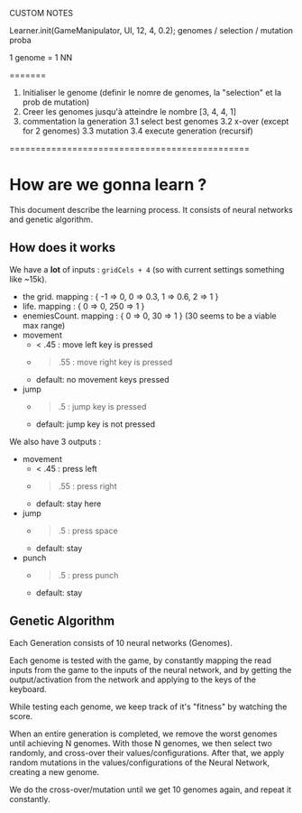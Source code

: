 CUSTOM NOTES

Learner.init(GameManipulator, UI, 12, 4, 0.2);
genomes / selection / mutation proba

1 genome = 1 NN


=======

1. Initialiser le genome (definir le nomre de genomes, la "selection" et la prob de mutation)
2. Creer les genomes jusqu'à atteindre le nombre [3, 4, 4, 1]
3. commentation la generation
3.1 select best genomes
3.2 x-over (except for 2 genomes)
3.3 mutation
3.4 execute generation (recursif)

==============================================

# How are we gonna learn ?

This document describe the learning process. It consists of neural networks and genetic algorithm.

## How does it works

We have a **lot** of inputs : `gridCels + 4` (so with current settings something like ~15k).
- the grid. mapping : {
                    -1 => 0,
                    0 => 0.3,
                    1 => 0.6,
                    2 => 1
                }
- life. mapping : { 0 => 0, 250 => 1 }
- enemiesCount. mapping : { 0 => 0, 30 => 1 } (30 seems to be a viable max range)
- movement
    - < .45  : move left key is pressed
    - > .55  : move right key is pressed
    - default: no movement keys pressed
- jump
    - > .5   : jump key is pressed
    - default: jump key is not pressed

We also have 3 outputs :
- movement
    - < .45  : press left
    - > .55  : press right
    - default: stay here
- jump
    - > .5   : press space
    - default: stay
- punch
    - > .5   : press punch
    - default: stay

## Genetic Algorithm

Each Generation consists of 10 neural networks (Genomes).

Each genome is tested with the game, by constantly mapping the read inputs from the game to the inputs of the neural network, and by getting the output/activation from the network and applying to the keys of the keyboard.

While testing each genome, we keep track of it's "fitness" by watching the score.

When an entire generation is completed, we remove the worst genomes until achieving N genomes. With those N genomes, we then select two randomly, and cross-over their values/configurations. After that, we apply random mutations in the values/configurations of the Neural Network, creating a new genome.

We do the cross-over/mutation until we get 10 genomes again, and repeat it constantly.
